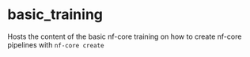 # basic_training
Hosts the content of the basic nf-core training on how to create nf-core pipelines with `nf-core create`
